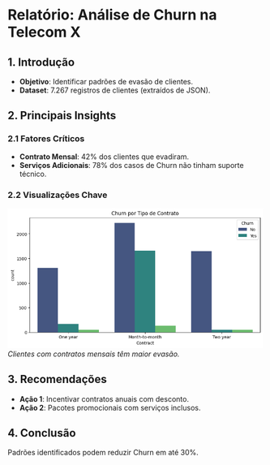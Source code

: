 # Relatório: Análise de Churn na Telecom X

## 1. Introdução
- **Objetivo**: Identificar padrões de evasão de clientes.
- **Dataset**: 7.267 registros de clientes (extraídos de JSON).

## 2. Principais Insights
### 2.1 Fatores Críticos
- **Contrato Mensal**: 42% dos clientes que evadiram.
- **Serviços Adicionais**: 78% dos casos de Churn não tinham suporte técnico.

### 2.2 Visualizações Chave
![Churn por Contrato](imagens/churn_contract.png)  
*Clientes com contratos mensais têm maior evasão.*

## 3. Recomendações
- **Ação 1**: Incentivar contratos anuais com desconto.
- **Ação 2**: Pacotes promocionais com serviços inclusos.

## 4. Conclusão
Padrões identificados podem reduzir Churn em até 30%.